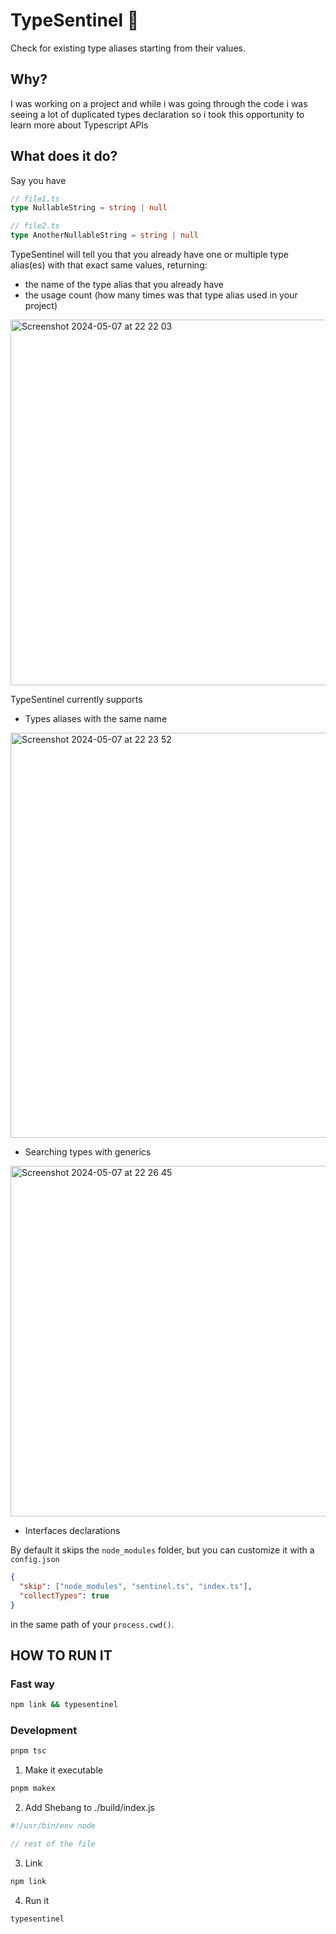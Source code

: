 # TypeSentinel 🫡

Check for existing type aliases starting from their values.

## Why?

I was working on a project and while i was going through the code i was seeing a lot of duplicated types declaration so i took this opportunity to learn more about Typescript APIs

## What does it do?

Say you have

```ts
// file1.ts
type NullableString = string | null
```

```ts
// file2.ts
type AnotherNullableString = string | null
```

TypeSentinel will tell you that you already have one or multiple type alias(es) with that exact same values, returning:

- the name of the type alias that you already have
- the usage count (how many times was that type alias used in your project)

<img width="585" alt="Screenshot 2024-05-07 at 22 22 03" src="https://github.com/thomscoder/TypeSentinel/assets/78874117/4777ba2f-3e3e-48d1-968f-4dbb08cdedfc">

TypeSentinel currently supports

-  Types aliases with the same name

<img width="648" alt="Screenshot 2024-05-07 at 22 23 52" src="https://github.com/thomscoder/TypeSentinel/assets/78874117/c8482356-e306-4e4d-9914-ed7a443414be">

- Searching types with generics

<img width="561" alt="Screenshot 2024-05-07 at 22 26 45" src="https://github.com/thomscoder/TypeSentinel/assets/78874117/9b89198d-5f2e-41e1-a948-3e9dbaccad20">

- Interfaces declarations

By default it skips the `node_modules` folder, but you can customize it with a `config.json`

```json
{
  "skip": ["node_modules", "sentinel.ts", "index.ts"],
  "collectTypes": true
}
```

in the same path of your `process.cwd()`.

## HOW TO RUN IT

### Fast way

```bash
npm link && typesentinel
```

### Development

```bash
pnpm tsc
```

1. Make it executable

```bash
pnpm makex
````

2. Add Shebang to ./build/index.js 

```javascript
#!/usr/bin/env node

// rest of the file
```

3. Link

```bash
npm link
```

4. Run it
```bash
typesentinel
```